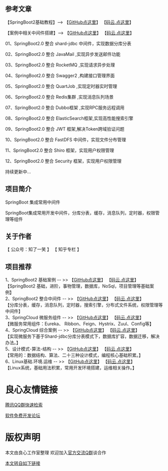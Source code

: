 ## 参考文章

 【SpringBoot2基础教程】--> 【[GitHub点这里](http://u.720life.cn/g/54145d0471d91890860f7f8463c03046804db0373ac86142e1e953117102707336aec2640e77a742cf6c2fbfdd366f9d)】          【[码云.点这里](http://u.720life.cn/g/2e71d0f0a5c601172267ba20d3a43c6e1879d404af03a1549e307a38b5a8c8fa9a7ce4116fca4ccd41722f4e0c550073)】  

 【案例中相关中间件搭建】--> 【[GitHub点这里](http://u.720life.cn/g/54145d0471d91890860f7f8463c03046e5230988c8f4a51f040a49058b278714dfc889feb2362ca2f7aa270f6d8a6b00)】          【[码云.点这里](http://u.720life.cn/g/2e71d0f0a5c601172267ba20d3a43c6eaa90faef9a799308920b118362a35408cc4f7eeb816821b7071b77e802ddf2df)】  

 
01、SpringBoot2.0 整合 shard-jdbc 中间件，实现数据分库分表  

 
02、SpringBoot2.0 整合 JavaMail ,实现异步发送邮件功能  

 
03、SpringBoot2.0 整合 RocketMQ ,实现请求异步处理  

 
04、SpringBoot2.0 整合 Swagger2 ,构建接口管理界面  

 
05、SpringBoot2.0 整合 QuartJob ,实现定时器实时管理  

 
06、SpringBoot2.0 整合 Redis集群 ,实现消息队列场景  

 
07、SpringBoot2.0 整合 Dubbo框架 ,实现RPC服务远程调用  

 
08、SpringBoot2.0 整合 ElasticSearch框架,实现高性能搜索引擎  

 
09、SpringBoot2.0 整合 JWT 框架,解决Token跨域验证问题  

 
10、SpringBoot2.0 整合 FastDFS 中间件，实现文件分布管理  

 
11、SpringBoot2.0 整合 Shiro 框架，实现用户权限管理  

 
12、SpringBoot2.0 整合 Security 框架，实现用户权限管理  

持续更新中...

## 项目简介
SpringBoot 集成常用中间件

SpringBoot集成常用开发中间件，分库分表，缓存，消息队列，定时器，权限管理等组件

## 关于作者
【 公众号：知了一笑 】    【  知乎专栏  】 
  

## 项目推荐

 1、SpringBoot2 基础案例  -- >> 【[GitHub点这里](http://u.720life.cn/g/54145d0471d91890860f7f8463c03046804db0373ac86142e1e953117102707336aec2640e77a742cf6c2fbfdd366f9d)】          【[码云.点这里](http://u.720life.cn/g/2e71d0f0a5c601172267ba20d3a43c6e1879d404af03a1549e307a38b5a8c8fa9a7ce4116fca4ccd41722f4e0c550073)】  
【SpringBoot2 基础，进阶，事物管理，数据库，NoSql，项目管理等基础案例】  
 2、SpringBoot2 整合中间件  -- >> 【[GitHub点这里](http://u.720life.cn/g/54145d0471d91890860f7f8463c030460555684aa2df7f71cc01eee5c1dc56f32264a8f702ba6a5f19dae7963c077d9c85c86d5c8bfba860f85b3fc3680a747d)】          【[码云.点这里](http://u.720life.cn/g/2e71d0f0a5c601172267ba20d3a43c6e1416d80e60ae901144f13b918f3481ffff83c08e091fdc2b7240bffb3441b237)】  
【分库分表，缓存，消息队列，定时器，搜索引擎，分布式文件系统，权限管理等中间件】  
 3、SpringCloud 微服务组件  -- >> 【[GitHub点这里](http://u.720life.cn/g/54145d0471d91890860f7f8463c03046804db0373ac86142e1e95311710270732cf91ac694f51b68f67e1c0cf056ea8c)】          【[码云.点这里](http://u.720life.cn/g/2e71d0f0a5c601172267ba20d3a43c6e1879d404af03a1549e307a38b5a8c8fa1fb897b4a072bc2fa837a05daa4ed9ef)】  
【微服务常用组件：Eureka、 Ribbon、Feign、Hystrix、Zuul、Config等】  
 4、SpringCloud 综合案例  -- >> 【[GitHub点这里](http://u.720life.cn/g/54145d0471d91890860f7f8463c03046f0eb3b6c807234a4b656a45f04783109ca819a6f09ea91d70a10503d0fd7d3d5)】          【[码云.点这里](http://u.720life.cn/g/2e71d0f0a5c601172267ba20d3a43c6e6ebf54ef9c09f4a163f35860c9b35499a73a90f9e1ab1d051b9e81c6a49e5c9d)】  
【实现微服务下基于Shard-jdbc分库分表模式下，数据库扩容，数据迁移，解决办法。】  
 5、设计模式-算法-结构  -- >> 【[GitHub点这里](http://u.720life.cn/g/54145d0471d91890860f7f8463c030460555684aa2df7f71cc01eee5c1dc56f3a77cfa210a15f331f929ff914505b8dc2e0e80c79a6cbf03aa54410d602a52f7)】          【[码云.点这里](http://u.720life.cn/g/2e71d0f0a5c601172267ba20d3a43c6e41c891c95456bdd188f730ad070511d0346a8b37880a3232ce3dcc69353fd432dc368fe9b6731abbdeaa4f24859c5a42)】  
【常用的：数据结构、算法、二十三种设计模式，编程核心基础积累。】  
 6、Linux基础.环境.运维  -- >> 【[GitHub点这里](http://u.720life.cn/g/54145d0471d91890860f7f8463c03046e5230988c8f4a51f040a49058b278714dfc889feb2362ca2f7aa270f6d8a6b00)】          【[码云.点这里](http://u.720life.cn/g/2e71d0f0a5c601172267ba20d3a43c6eaa90faef9a799308920b118362a35408cc4f7eeb816821b7071b77e802ddf2df)】  
【Linux系统，基础用法积累，常用开发环境搭建，运维相关操作。】 



 # 良心友情链接

[腾讯QQ群快速检索](http://u.720life.cn/s/8cf73f7c)

[软件免费开发论坛](http://u.720life.cn/s/bbb01dc0)

# 版权声明 

本文由良心工作室整理 欢迎加入[官方交流Q群](https://u.720life.cn/s/f2316816)谈合作

[本文转自如下链接](http://u.720life.cn/g/2e71d0f0a5c601172267ba20d3a43c6ef727bbdb6aca294fe1322c8fcad672edcc1d6067b6853ce88886e334536250e3a5a718c0167f7e91a61f6908fd47f44c572cef525f5aa6a14c59bd9b039d88cb)